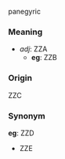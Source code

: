 panegyric
### Meaning
+ _adj_: ZZA
    + __eg__: ZZB

### Origin

ZZC

### Synonym

__eg__: ZZD

+ ZZE


